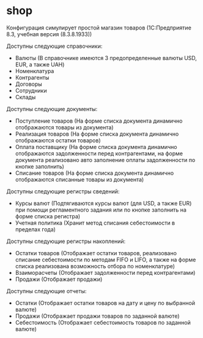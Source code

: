 # shop
Конфигурация симулирует простой магазин товаров (1С:Предприятие 8.3, учебная версия (8.3.8.1933))

Доступны следующие справочники:
- Валюты (В справочнике имеются 3 предопределенные валюты USD, EUR, а также UAH)
- Номенклатура
- Контрагенты
- Договоры
- Сотрудники
- Склады

Доступны следующие документы:
- Поступление товаров (На форме списка документа динамично отображаются товары из документа)
- Реализация товаров (На форме списка документа динамично отображаются остатки товаров)
- Оплата поставщику (На форме списка документа динамично отображаются задолженности перед контрагентами, на форме документа реализовано авто заполнение оплаты задолженности по кнопке заполнить)
- Списание товаров (На форме списка документа динамично отображаются списанные товары из документа)

Доступны следующие регистры сведений:
- Курсы валют (Подтягиваются курсы валют (для USD, а также EUR) при помощи регламентного задания или по кнопке заполнить на форме списка регистра)
- Учетная политика (Хранит метод списания себестоимости в пределах года)

Доступны следующие регистры накоплений:
- Остатки товаров (Отображает остатки товаров, реализовано списание себестоимости по методам FIFO и LIFO, а также на форме списка реализована возможность отбора по номенклатуре)
- Взаиморасчеты (Отображает задолженности перед контрагентами)
- Продажи (Отображает продажи)

Доступны следующие отчеты:
- Остатки (Отображает остатки товаров на дату и цену по выбранной валюте)
- Продажи (Отображает продажи товаров по заданной валюте)
- Себестоимость (Отображает себестоимость товаров по заданной валюте)
